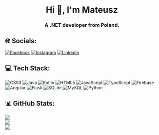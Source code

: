 <h1 align="center">Hi 👋, I'm Mateusz</h1>
<h3 align="center">A .NET developer from Poland.</h3>

<!--- 📫 How to reach me **mateuszmalec97@gmail.com**-->

## 🌐 Socials:
[![Facebook](https://img.shields.io/badge/Facebook-%231877F2.svg?logo=Facebook&logoColor=white)](https://facebook.com/malec.mateusz) [![Instagram](https://img.shields.io/badge/Instagram-%23E4405F.svg?logo=Instagram&logoColor=white)](https://instagram.com/panie_bernardzie) [![LinkedIn](https://img.shields.io/badge/LinkedIn-%230077B5.svg?logo=linkedin&logoColor=white)](https://linkedin.com/in/mateusz-malec-98588024a) 

## 💻 Tech Stack:
![CSS3](https://img.shields.io/badge/css3-%231572B6.svg?style=flat&logo=css3&logoColor=white) ![Java](https://img.shields.io/badge/java-%23ED8B00.svg?style=flat&logo=java&logoColor=white) ![Kotlin](https://img.shields.io/badge/kotlin-%230095D5.svg?style=flat&logo=kotlin&logoColor=white) ![HTML5](https://img.shields.io/badge/html5-%23E34F26.svg?style=flat&logo=html5&logoColor=white) ![JavaScript](https://img.shields.io/badge/javascript-%23323330.svg?style=flat&logo=javascript&logoColor=%23F7DF1E) ![TypeScript](https://img.shields.io/badge/typescript-%23007ACC.svg?style=flat&logo=typescript&logoColor=white) ![Firebase](https://img.shields.io/badge/firebase-%23039BE5.svg?style=flat&logo=firebase) ![Angular](https://img.shields.io/badge/angular-%23DD0031.svg?style=flat&logo=angular&logoColor=white) ![Flask](https://img.shields.io/badge/flask-%23000.svg?style=flat&logo=flask&logoColor=white) ![SQLite](https://img.shields.io/badge/sqlite-%2307405e.svg?style=flat&logo=sqlite&logoColor=white) ![MySQL](https://img.shields.io/badge/mysql-%2300f.svg?style=flat&logo=mysql&logoColor=white) ![Python](https://img.shields.io/badge/python-3670A0?style=flat&logo=python&logoColor=ffdd54)
## 📊 GitHub Stats:
![](https://github-readme-stats.vercel.app/api?username=Mateusz-Malec&theme=dark&hide_border=false&include_all_commits=false&count_private=false)<br/>
![](https://github-readme-streak-stats.herokuapp.com/?user=Mateusz-Malec&theme=dark&hide_border=false)<br/>
![](https://github-readme-stats.vercel.app/api/top-langs/?username=Mateusz-Malec&theme=dark&hide_border=false&include_all_commits=false&count_private=false&layout=compact)

<!-- Proudly created with GPRM ( https://gprm.itsvg.in ) -->

<!---
Mateusz-Malec/Mateusz-Malec is a ✨ special ✨ repository because its `README.md` (this file) appears on your GitHub profile.
You can click the Preview link to take a look at your changes.
--->

